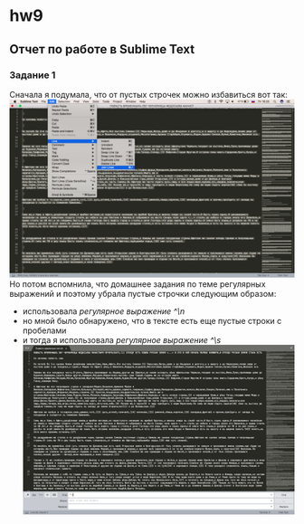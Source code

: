 # hw9
## Отчет по работе в Sublime Text
### Задание 1
Сначала я подумала, что от пустых строчек можно избавиться вот так: 
![](https://github.com/yapaeonia/hw9/blob/master/Снимок%20экрана%202018-06-01%20в%2016.25.15.png)
Но потом вспомнила, что домашнее задания по теме регулярных выражений и поэтому убрала пустые строчки следующим образом: 
* использовала *регулярное выражение ^\n*
* но мной было обнаружено, что в тексте есть еще пустые строки с пробелами 
* и тогда я использовала *регулярное выражение ^\s*
![](https://github.com/yapaeonia/hw9/blob/master/nnn.png)
